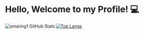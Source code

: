 # Hello, Welcome to my Profile! :computer:
<img align="left" alt="smaring1 GitHub Stats" src="https://github-readme-stats.vercel.app/api?username=smaring1&include_all_commits=true">

[![Top Langs](https://github-readme-stats.vercel.app/api/top-langs/?username=smaring1&langs_count=8)](https://github.com/anuraghazra/github-readme-stats)
